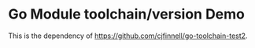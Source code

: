 # Go Module toolchain/version Demo

This is the dependency of https://github.com/cjfinnell/go-toolchain-test2.
